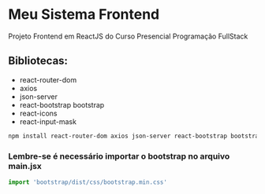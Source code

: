 # Meu Sistema Frontend

Projeto Frontend em ReactJS do Curso Presencial Programação FullStack

## Bibliotecas:

- react-router-dom
- axios
- json-server
- react-bootstrap bootstrap
- react-icons
- react-input-mask

```bash 
npm install react-router-dom axios json-server react-bootstrap bootstrap react-icons react-input-mask
```

### Lembre-se é necessário importar o bootstrap no arquivo main.jsx

```js
import 'bootstrap/dist/css/bootstrap.min.css'
```